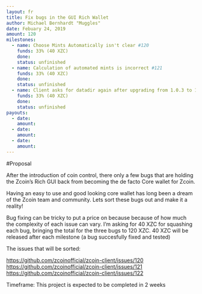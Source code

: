 ```yaml
---
layout: fr
title: Fix bugs in the GUI Rich Wallet
author: Michael Bernhardt "Muggles"
date: Febuary 24, 2019
amount: 120
milestones:
  - name: Choose Mints Automatically isn't clear #120
    funds: 33% (40 XZC)
    done:
    status: unfinished
  - name: Calculation of automated mints is incorrect #121
    funds: 33% (40 XZC)
    done:
    status: unfinished
  - name: Client asks for datadir again after upgrading from 1.0.3 to 1.0.4 #122
    funds: 33% (40 XZC)
    done:
    status: unfinished
payouts:
  - date:
    amount:
  - date:
    amount:
  - date:
    amount:
---
```


#Proposal

After the introduction of coin control, there only a few bugs that are holding the Zcoin’s Rich GUI back from becoming the de facto Core wallet for Zcoin.

Having an easy to use and good looking core wallet has long been a dream of the Zcoin team and community. Lets sort these bugs out and make it a reality!

Bug fixing can be tricky to put a price on because because of how much the complexity of each issue can vary. I’m asking for 40 XZC for squashing each bug, bringing the total for the three bugs to 120 XZC. 40 XZC will be released after each milestone (a bug succesfully fixed and tested)

The issues that will be sorted:

https://github.com/zcoinofficial/zcoin-client/issues/120
https://github.com/zcoinofficial/zcoin-client/issues/121
https://github.com/zcoinofficial/zcoin-client/issues/122

Timeframe: This project is expected to be completed in 2 weeks
